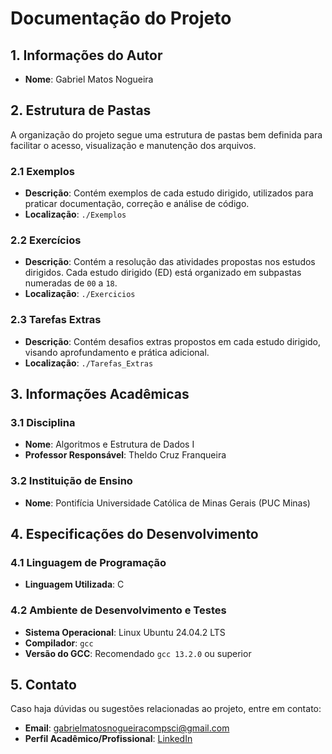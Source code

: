 # Documentação do Projeto

## 1. Informações do Autor
- **Nome**: Gabriel Matos Nogueira

## 2. Estrutura de Pastas
A organização do projeto segue uma estrutura de pastas bem definida para facilitar o acesso, visualização e manutenção dos arquivos.

### 2.1 Exemplos
- **Descrição**: Contém exemplos de cada estudo dirigido, utilizados para praticar documentação, correção e análise de código.
- **Localização**: `./Exemplos`

### 2.2 Exercícios
- **Descrição**: Contém a resolução das atividades propostas nos estudos dirigidos. Cada estudo dirigido (ED) está organizado em subpastas numeradas de `00` a `18`.
- **Localização**: `./Exercicios`

### 2.3 Tarefas Extras
- **Descrição**: Contém desafios extras propostos em cada estudo dirigido, visando aprofundamento e prática adicional.
- **Localização**: `./Tarefas_Extras`

## 3. Informações Acadêmicas

### 3.1 Disciplina
- **Nome**: Algoritmos e Estrutura de Dados I
- **Professor Responsável**: Theldo Cruz Franqueira

### 3.2 Instituição de Ensino
- **Nome**: Pontifícia Universidade Católica de Minas Gerais (PUC Minas)

## 4. Especificações do Desenvolvimento

### 4.1 Linguagem de Programação
- **Linguagem Utilizada**: C

### 4.2 Ambiente de Desenvolvimento e Testes
- **Sistema Operacional**: Linux Ubuntu 24.04.2 LTS
- **Compilador**: `gcc`
- **Versão do GCC**: Recomendado `gcc 13.2.0` ou superior

## 5. Contato
Caso haja dúvidas ou sugestões relacionadas ao projeto, entre em contato:
- **Email**: [gabrielmatosnogueiracompsci@gmail.com](mailto:gabrielmatosnogueiracompsci@gmail.com)
- **Perfil Acadêmico/Profissional**: [LinkedIn](https://www.linkedin.com/in/gabriel-nogueira-145478323/)
